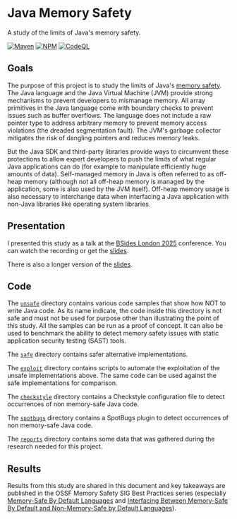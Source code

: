 # Java Memory Safety

A study of the limits of Java's memory safety.

[![Maven](https://github.com/thomasleplus/java-memory-safety/workflows/Maven/badge.svg)](https://github.com/thomasleplus/java-memory-safety/actions?query=workflow:"Maven")
[![NPM](https://github.com/thomasleplus/java-memory-safety/workflows/NPM/badge.svg)](https://github.com/thomasleplus/java-memory-safety/actions?query=workflow:"NPM")
[![CodeQL](https://github.com/thomasleplus/java-memory-safety/workflows/CodeQL/badge.svg)](https://github.com/thomasleplus/java-memory-safety/actions?query=workflow:"CodeQL")

## Goals

The purpose of this project is to study the limits of Java's [memory
safety](https://en.wikipedia.org/wiki/Memory_safety). The Java
language and the Java Virtual Machine (JVM) provide strong mechanisms to
prevent developers to mismanage memory. All array primitives in the
Java language come with boundary checks to prevent issues such as
buffer overflows. The language does not include a raw pointer type to
address arbitrary memory to prevent memory access violations (the
dreaded segmentation fault). The JVM's garbage collector mitigates the
risk of dangling pointers and reduces memory leaks.

But the Java SDK and third-party libraries provide ways to circumvent
these protections to allow expert developers to push the limits of
what regular Java applications can do (for example to manipulate
efficiently huge amounts of data). Self-managed memory in Java is
often referred to as off-heap memory (although not all off-heap memory
is managed by the application, some is also used by the JVM
itself). Off-heap memory usage is also necessary to interchange data
when interfacing a Java application with non-Java libraries like
operating system libraries.

## Presentation

I presented this study as a talk at the [BSides London 2025](https://bsides.london/bsides-london-2025) conference.
You can watch the recording
or get the [slides](https://thomasleplus.github.io/java-memory-safety/bsides-london-2025.html).

There is also a longer version of the [slides](https://thomasleplus.github.io/java-memory-safety/).

## Code

The [`unsafe`](unsafe/) directory contains various code samples that show how NOT
to write Java code. As its name indicate, the code inside this
directory is not safe and must not be used for purpose other than
illustrating the point of this study. All the samples can be run as a
proof of concept. It can also be used to benchmark the ability to
detect memory safety issues with static application security testing
(SAST) tools.

The [`safe`](safe/) directory contains safer alternative implementations.

The [`exploit`](exploit/) directory contains scripts to automate the
exploitation of the unsafe implementations above. The same code can be
used against the safe implementations for comparison.

The [`checkstyle`](checkstyle/) directory contains a Checkstyle
configuration file to detect occurrences of non memory-safe Java code.

The [`spotbugs`](spotbugs/) directory contains a SpotBugs plugin to
detect occurrences of non memory-safe Java code.

The [`reports`](reports/) directory contains some data that was
gathered during the research needed for this project.

## Results

Results from this study are shared in this document and key takeaways
are published in the OSSF Memory Safety SIG Best Practices series
(especially [Memory-Safe By Default Languages](https://github.com/ossf/Memory-Safety/blob/main/docs/best-practice-memory-safe-by-default-languages.md)
and [Interfacing Between Memory-Safe By Default and Non-Memory-Safe by Default Languages](https://github.com/ossf/Memory-Safety/blob/main/docs/best-practice-interfacing.md)).
